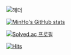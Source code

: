 ![헤더](https://capsule-render.vercel.app/api?type=venom&height=200&color=gradient&text=개발%20레쓰고&fontSize=50&reversal=false&textBg=false&fontAlign=50&descAlign=50&fontColor=000)

[![MinHo's GitHub stats](https://github-readme-stats.vercel.app/api?username=pmhlj)](https://github.com/pmhlj)

[![Solved.ac
프로필](http://mazassumnida.wtf/api/generate_badge?boj=pmhlj)](https://solved.ac/pmhlj)

[![Hits](https://hits.seeyoufarm.com/api/count/incr/badge.svg?url=https%3A%2F%2Fgithub.com%2Fpmhlj&count_bg=%230F1AB4&title_bg=%23555555&icon=&icon_color=%238A2CC6&title=hits&edge_flat=false)](https://hits.seeyoufarm.com)
